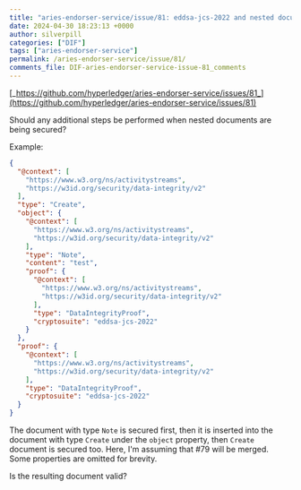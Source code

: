 ```yaml
---
title: "aries-endorser-service/issue/81: eddsa-jcs-2022 and nested documents"
date: 2024-04-30 18:23:13 +0000
author: silverpill
categories: ["DIF"]
tags: ["aries-endorser-service"]
permalink: /aries-endorser-service/issue/81/
comments_file: DIF-aries-endorser-service-issue-81_comments
---
```


[_https://github.com/hyperledger/aries-endorser-service/issues/81_](https://github.com/hyperledger/aries-endorser-service/issues/81)

Should any additional steps be performed when nested documents are being secured?

Example:

```json
{
  "@context": [
    "https://www.w3.org/ns/activitystreams",
    "https://w3id.org/security/data-integrity/v2"
  ],
  "type": "Create",
  "object": {
    "@context": [
      "https://www.w3.org/ns/activitystreams",
      "https://w3id.org/security/data-integrity/v2"
    ],
    "type": "Note",
    "content": "test",
    "proof": {
      "@context": [
        "https://www.w3.org/ns/activitystreams",
        "https://w3id.org/security/data-integrity/v2"
      ],
      "type": "DataIntegrityProof",
      "cryptosuite": "eddsa-jcs-2022"
    }
  },
  "proof": {
    "@context": [
      "https://www.w3.org/ns/activitystreams",
      "https://w3id.org/security/data-integrity/v2"
    ],
    "type": "DataIntegrityProof",
    "cryptosuite": "eddsa-jcs-2022"
  }
}
```

The document with type `Note` is secured first, then it is inserted into the document with type `Create` under the `object` property, then `Create` document is secured too. Here, I'm assuming that #79 will be merged. Some properties are omitted for brevity.

Is the resulting document valid?
 